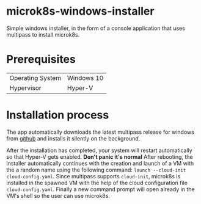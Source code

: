# microk8s-windows-installer

Simple windows installer, in the form of a console application that uses multipass to install microk8s.

# Prerequisites
|||
|------------------|------------|
| Operating System | Windows 10 |
| Hypervisor       | Hyper-V    |

# Installation process

The app automatically downloads the latest multipass release for windows from [github] and installs it silently on the background.

After the installation has completed, your system will restart automatically so that Hyper-V gets enabled. **Don't panic it's normal**
After rebooting, the installer automatically continues with the creation and launch of a VM with the a random name using the following command: `launch --cloud-init cloud-config.yaml`. Since multipass supports `cloud-init`, microk8s is installed in the spawned VM with the help of the cloud configuration file `cloud-config.yaml`. Finally a new command prompt will open already in the VM's shell so the user can use microk8s.

[github]: https://github.com/CanonicalLtd/multipass/releases
